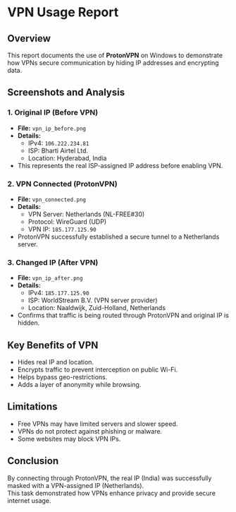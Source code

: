# VPN Usage Report

## Overview
This report documents the use of **ProtonVPN** on Windows to demonstrate how VPNs secure communication by hiding IP addresses and encrypting data.

## Screenshots and Analysis

### 1. Original IP (Before VPN)
- **File:** `vpn_ip_before.png`  
- **Details:**  
  - IPv4: `106.222.234.81`  
  - ISP: Bharti Airtel Ltd.  
  - Location: Hyderabad, India  
- This represents the real ISP-assigned IP address before enabling VPN.

### 2. VPN Connected (ProtonVPN)
- **File:** `vpn_connected.png`  
- **Details:**  
  - VPN Server: Netherlands (NL-FREE#30)  
  - Protocol: WireGuard (UDP)  
  - VPN IP: `185.177.125.90`  
- ProtonVPN successfully established a secure tunnel to a Netherlands server.

### 3. Changed IP (After VPN)
- **File:** `vpn_ip_after.png`  
- **Details:**  
  - IPv4: `185.177.125.90`  
  - ISP: WorldStream B.V. (VPN server provider)  
  - Location: Naaldwijk, Zuid-Holland, Netherlands  
- Confirms that traffic is being routed through ProtonVPN and original IP is hidden.

## Key Benefits of VPN
- Hides real IP and location.  
- Encrypts traffic to prevent interception on public Wi-Fi.  
- Helps bypass geo-restrictions.  
- Adds a layer of anonymity while browsing.  

## Limitations
- Free VPNs may have limited servers and slower speed.  
- VPNs do not protect against phishing or malware.  
- Some websites may block VPN IPs.  

## Conclusion
By connecting through ProtonVPN, the real IP (India) was successfully masked with a VPN-assigned IP (Netherlands).  
This task demonstrated how VPNs enhance privacy and provide secure internet usage.
